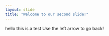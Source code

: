 ```yaml
---
layout: slide
title: "Welcome to our second slide!"
---
```

hello this is a test
Use the left arrow to go back!
